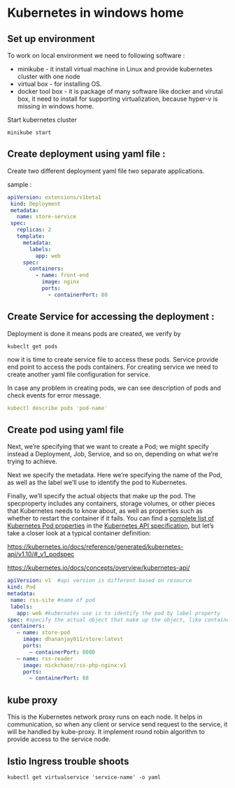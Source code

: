 # Kubernetes in windows home

## Set up environment

To work on local environment we need to following software :

* minikube - it install virtual machine in Linux and provide kubernetes cluster with one node 
* virtual box - for installing OS.
* docker tool box - it is package of many software like docker and virutal box, it need to install for supporting virtualization, because hyper-v is missing in windows home. 

Start kubernetes cluster 

```shell
minikube start 
```

## Create deployment using yaml file :

Create two different deployment yaml file two separate applications. 

sample : 

```yaml
apiVersion: extensions/v1beta1
 kind: Deployment
 metadata:
   name: store-service
 spec:
   replicas: 2
   template:
     metadata:
       labels:
         app: web
     spec:
       containers:
         - name: front-end
           image: nginx
           ports:
             - containerPort: 80
```

## Create Service for accessing the deployment :

Deployment is done it means pods are created, we verify by

```shell
kubeclt get pods
```

now it is time to create service file to access these pods. Service provide end point to access the pods containers. For creating service we need to create another yaml file configuration for service. 

In case any problem in creating pods, we can see description of pods and check events for error message. 

```yaml
kubectl describe pods 'pod-name'
```







## Create pod using yaml file

Next, we’re specifying that we want to create a Pod; we might specify instead a Deployment, Job, Service, and so on, depending on what we’re trying to achieve.

Next we specify the metadata. Here we’re specifying the name of the Pod, as well as the label we’ll use to identify the pod to Kubernetes.

Finally, we’ll specify the actual objects that make up the pod. The specproperty includes any containers, storage volumes, or other pieces that Kubernetes needs to know about, as well as properties such as whether to restart the container if it fails. You can find a [complete list of Kubernetes Pod properties](http://kubernetes.io/docs/api-reference/v1/definitions/#_v1_podspec) in the [Kubernetes API specification](http://kubernetes.io/docs/api/), but let’s take a closer look at a typical container definition:

https://kubernetes.io/docs/reference/generated/kubernetes-api/v1.10/#_v1_podspec

https://kubernetes.io/docs/concepts/overview/kubernetes-api/

```yaml
apiVersion: v1  #api version is different based on resource
kind: Pod
metadata: 
 name: rss-site #name of pod
 labels:
   app: web #kubernates use is to identify the pod by label property
spec: #specify the actual object that make up the object, like container, storage valuce etc.
 containers:
   – name: store-pod
     image: dhananjay011/store:latest
     ports:
       – containerPort: 8080
   – name: rss-reader
     image: nickchase/rss-php-nginx:v1
     ports:
       – containerPort: 88
```

## kube proxy

This is the Kubernetes network proxy runs on each node. It helps in communication, so when any client or service send request to the service, it will be handled by kube-proxy. It implement round robin algorithm to provide access to the service node. 

## Istio Ingress trouble shoots

```shell
kubectl get virtualservice 'service-name' -o yaml
```









